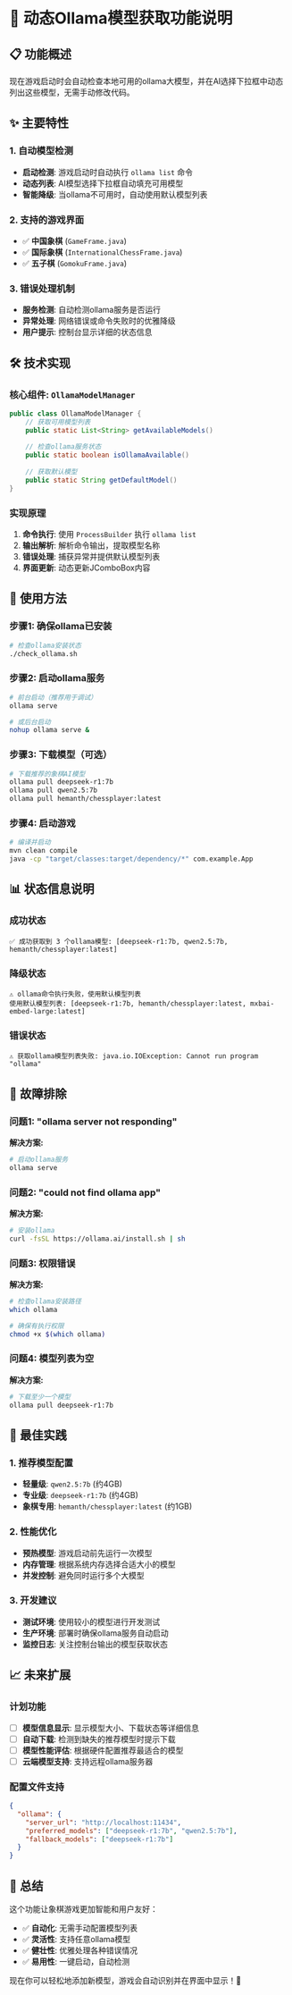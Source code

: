# 🤖 动态Ollama模型获取功能说明

## 📋 功能概述

现在游戏启动时会自动检查本地可用的ollama大模型，并在AI选择下拉框中动态列出这些模型，无需手动修改代码。

## ✨ 主要特性

### 1. 自动模型检测
- **启动检测**: 游戏启动时自动执行 `ollama list` 命令
- **动态列表**: AI模型选择下拉框自动填充可用模型
- **智能降级**: 当ollama不可用时，自动使用默认模型列表

### 2. 支持的游戏界面
- ✅ **中国象棋** (`GameFrame.java`)
- ✅ **国际象棋** (`InternationalChessFrame.java`) 
- ✅ **五子棋** (`GomokuFrame.java`)

### 3. 错误处理机制
- **服务检测**: 自动检测ollama服务是否运行
- **异常处理**: 网络错误或命令失败时的优雅降级
- **用户提示**: 控制台显示详细的状态信息

## 🛠️ 技术实现

### 核心组件: `OllamaModelManager`

```java
public class OllamaModelManager {
    // 获取可用模型列表
    public static List<String> getAvailableModels()
    
    // 检查ollama服务状态
    public static boolean isOllamaAvailable()
    
    // 获取默认模型
    public static String getDefaultModel()
}
```

### 实现原理

1. **命令执行**: 使用 `ProcessBuilder` 执行 `ollama list`
2. **输出解析**: 解析命令输出，提取模型名称
3. **错误处理**: 捕获异常并提供默认模型列表
4. **界面更新**: 动态更新JComboBox内容

## 🚀 使用方法

### 步骤1: 确保ollama已安装
```bash
# 检查ollama安装状态
./check_ollama.sh
```

### 步骤2: 启动ollama服务
```bash
# 前台启动（推荐用于调试）
ollama serve

# 或后台启动
nohup ollama serve &
```

### 步骤3: 下载模型（可选）
```bash
# 下载推荐的象棋AI模型
ollama pull deepseek-r1:7b
ollama pull qwen2.5:7b
ollama pull hemanth/chessplayer:latest
```

### 步骤4: 启动游戏
```bash
# 编译并启动
mvn clean compile
java -cp "target/classes:target/dependency/*" com.example.App
```

## 📊 状态信息说明

### 成功状态
```
✅ 成功获取到 3 个ollama模型: [deepseek-r1:7b, qwen2.5:7b, hemanth/chessplayer:latest]
```

### 降级状态
```
⚠️ ollama命令执行失败，使用默认模型列表
使用默认模型列表: [deepseek-r1:7b, hemanth/chessplayer:latest, mxbai-embed-large:latest]
```

### 错误状态
```
⚠️ 获取ollama模型列表失败: java.io.IOException: Cannot run program "ollama"
```

## 🔧 故障排除

### 问题1: "ollama server not responding"
**解决方案:**
```bash
# 启动ollama服务
ollama serve
```

### 问题2: "could not find ollama app"
**解决方案:**
```bash
# 安装ollama
curl -fsSL https://ollama.ai/install.sh | sh
```

### 问题3: 权限错误
**解决方案:**
```bash
# 检查ollama安装路径
which ollama

# 确保有执行权限
chmod +x $(which ollama)
```

### 问题4: 模型列表为空
**解决方案:**
```bash
# 下载至少一个模型
ollama pull deepseek-r1:7b
```

## 🎯 最佳实践

### 1. 推荐模型配置
- **轻量级**: `qwen2.5:7b` (约4GB)
- **专业级**: `deepseek-r1:7b` (约4GB)
- **象棋专用**: `hemanth/chessplayer:latest` (约1GB)

### 2. 性能优化
- **预热模型**: 游戏启动前先运行一次模型
- **内存管理**: 根据系统内存选择合适大小的模型
- **并发控制**: 避免同时运行多个大模型

### 3. 开发建议
- **测试环境**: 使用较小的模型进行开发测试
- **生产环境**: 部署时确保ollama服务自动启动
- **监控日志**: 关注控制台输出的模型获取状态

## 📈 未来扩展

### 计划功能
- [ ] **模型信息显示**: 显示模型大小、下载状态等详细信息
- [ ] **自动下载**: 检测到缺失的推荐模型时提示下载
- [ ] **模型性能评估**: 根据硬件配置推荐最适合的模型
- [ ] **云端模型支持**: 支持远程ollama服务器

### 配置文件支持
```json
{
  "ollama": {
    "server_url": "http://localhost:11434",
    "preferred_models": ["deepseek-r1:7b", "qwen2.5:7b"],
    "fallback_models": ["deepseek-r1:7b"]
  }
}
```

## 🎉 总结

这个功能让象棋游戏更加智能和用户友好：

- ✅ **自动化**: 无需手动配置模型列表
- ✅ **灵活性**: 支持任意ollama模型
- ✅ **健壮性**: 优雅处理各种错误情况
- ✅ **易用性**: 一键启动，自动检测

现在你可以轻松地添加新模型，游戏会自动识别并在界面中显示！🚀